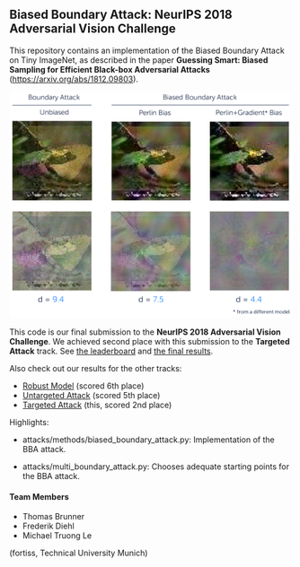 ## Biased Boundary Attack: NeurIPS 2018 Adversarial Vision Challenge

This repository contains an implementation of the Biased Boundary Attack on Tiny ImageNet, as described in the paper **Guessing Smart: Biased Sampling for Efficient Black-box Adversarial Attacks** (https://arxiv.org/abs/1812.09803).
 
![alt text](readme-img.png "The Biased Boundary Attack")

This code is our final submission to the **NeurIPS 2018 Adversarial Vision Challenge**. 
We achieved second place with this submission to the **Targeted Attack** track. See [the leaderboard](https://www.crowdai.org/challenges/nips-2018-adversarial-vision-challenge-targeted-attack-track/leaderboards) and [the final results](https://medium.com/bethgelab/results-of-the-nips-adversarial-vision-challenge-2018-e1e21b690149).


Also check out our results for the other tracks:
- [Robust Model](https://gitlab.crowdai.org/ttbrunner/nips18-model/) (scored 6th place)
- [Untargeted Attack](https://gitlab.crowdai.org/ttbrunner/nips18-untargeted-attack/) (scored 5th place)
- [Targeted Attack](https://gitlab.crowdai.org/ttbrunner/nips18-targetted-attack/) (this, scored 2nd place)



Highlights:
- attacks/methods/biased_boundary_attack.py: Implementation of the BBA attack.

- attacks/multi_boundary_attack.py: Chooses adequate starting points for the BBA attack. 

#### Team Members

- Thomas Brunner
- Frederik Diehl
- Michael Truong Le

(fortiss, Technical University Munich)
